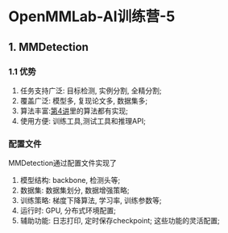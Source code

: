 # OpenMMLab-AI训练营-5

## 1. MMDetection

### 1.1 优势

1. 任务支持广泛: 目标检测, 实例分割, 全精分割;
2. 覆盖广泛: 模型多, 复现论文多, 数据集多;
3. 算法丰富:[第4讲](OpenMMLabNote-4.md)里的算法都有实现;
4. 使用方便: 训练工具,测试工具和推理API;

### 配置文件

MMDetection通过配置文件实现了

1. 模型结构: backbone, 检测头等;
2. 数据集: 数据集划分, 数据增强策略;
3. 训练策略: 梯度下降算法, 学习率, 训练参数等;
4. 运行时: GPU, 分布式环境配置;
5. 辅助功能: 日志打印, 定时保存checkpoint;
这些功能的灵活配置;
